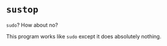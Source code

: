 # `sustop`
`sudo`? How about no?

This program works like `sudo` except it does absolutely nothing.
